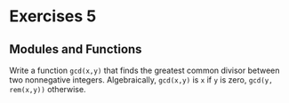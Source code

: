 # Exercises 5

## Modules and Functions


Write a function ```gcd(x,y)``` that finds the greatest common divisor between two nonnegative integers. Algebraically, ```gcd(x,y)``` is ```x``` if ```y``` is zero, ```gcd(y, rem(x,y))``` otherwise.
